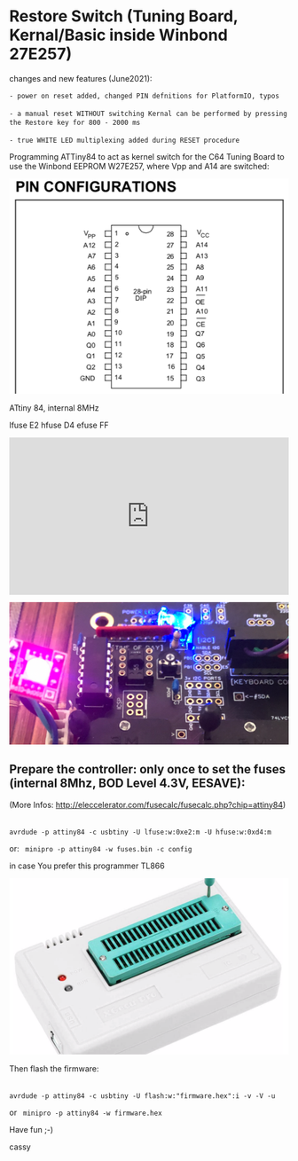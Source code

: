 # Restore Switch (Tuning Board, Kernal/Basic inside Winbond 27E257)

changes and new features (June2021):

    - power on reset added, changed PIN defnitions for PlatformIO, typos 

    - a manual reset WITHOUT switching Kernal can be performed by pressing the Restore key for 800 - 2000 ms

    - true WHITE LED multiplexing added during RESET procedure




Programming ATTiny84 to act as kernel switch for the C64 Tuning Board to use the Winbond EEPROM W27E257, where Vpp and A14 are switched:



<p align="center">
  <img src="W27E257.png">
</p>


 ATtiny 84, internal 8MHz
 
 lfuse E2
 hfuse D4
 efuse FF


<div style="padding:56.25% 0 0 0;position:relative;">
<iframe src="https://player.vimeo.com/video/577234874?badge=0&amp;autopause=0&amp;player_id=0&amp;app_id=58479" frameborder="0" allow="autoplay; fullscreen; picture-in-picture" allowfullscreen style="position:absolute;top:0;left:0;width:100%;height:100%;" title="ExpPortCover.mov">
</iframe>
</div>
<script src="https://player.vimeo.com/api/player.js"></script>



<p align="center">
  <img src="attiny84.png">
</p>


Prepare the controller: only once to set the fuses (internal 8Mhz, BOD Level 4.3V, EESAVE):
---------------------------------------------
(More Infos: http://eleccelerator.com/fusecalc/fusecalc.php?chip=attiny84)

<code>
avrdude -p attiny84 -c usbtiny -U lfuse:w:0xe2:m -U hfuse:w:0xd4:m
</code>

or:
<code>
minipro -p attiny84 -w fuses.bin -c config
</code>

in case You prefer this programmer TL866 

<p align="center">
  <img src="TL866IIplus.png">
</p>

Then flash the firmware:

<code>
avrdude -p attiny84 -c usbtiny -U flash:w:"firmware.hex":i -v -V -u
</code>

or
<code>
minipro -p attiny84 -w firmware.hex
</code> 


Have fun ;-)

cassy

